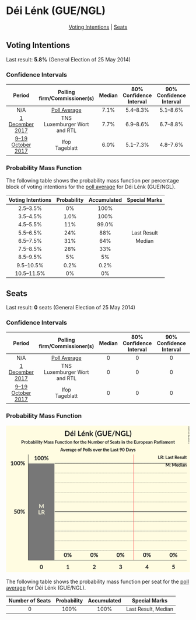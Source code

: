 # Déi Lénk (GUE/NGL)

<p align="center"><a href="#voting-intentions">Voting Intentions</a> | <a href="#seats">Seats</a></p>

## Voting Intentions

Last result: **5.8%** (General Election of 25 May 2014)

### Confidence Intervals

| Period     | Polling firm/Commissioner(s) | Median | 80% Confidence Interval | 90% Confidence Interval | 95% Confidence Interval | 99% Confidence Interval |
|:----------:|:----------------:|:-----------:|:-----------------------:|:-----------------------:|:-----------------------:|:-----------------------:|
| N/A | [Poll Average](average.html) | 7.1% | 5.4–8.3% | 5.1–8.6% | 4.8–8.8% | 4.4–9.3% |
| [1 December 2017](2017-12-01-TNS.html) | TNS <br> Luxemburger Wort and RTL | 7.7% | 6.9–8.6% | 6.7–8.8% | 6.6–9.0% | 6.2–9.4% |
| [9–19 October 2017](2017-10-19-Ifop.html) | Ifop <br> Tageblatt | 6.0% | 5.1–7.3% | 4.8–7.6% | 4.6–7.9% | 4.2–8.5% |

### Probability Mass Function

The following table shows the probability mass function per percentage block of voting intentions for the [poll average](average.html) for Déi Lénk (GUE/NGL).

| Voting Intentions | Probability | Accumulated | Special Marks |
|:-----------------:|:-----------:|:-----------:|:-------------:|
| 2.5–3.5% | 0% | 100% |  |
| 3.5–4.5% | 1.0% | 100% |  |
| 4.5–5.5% | 11% | 99.0% |  |
| 5.5–6.5% | 24% | 88% | Last Result |
| 6.5–7.5% | 31% | 64% | Median |
| 7.5–8.5% | 28% | 33% |  |
| 8.5–9.5% | 5% | 5% |  |
| 9.5–10.5% | 0.2% | 0.2% |  |
| 10.5–11.5% | 0% | 0% |  |


## Seats

Last result: **0** seats (General Election of 25 May 2014)

### Confidence Intervals

| Period     | Polling firm/Commissioner(s) | Median | 80% Confidence Interval | 90% Confidence Interval | 95% Confidence Interval | 99% Confidence Interval |
|:----------:|:----------------:|:------:|:-----------------------:|:-----------------------:|:-----------------------:|:-----------------------:|
| N/A | [Poll Average](average.html) | 0 | 0 | 0 | 0 | 0 |
| [1 December 2017](2017-12-01-TNS.html) | TNS <br> Luxemburger Wort and RTL | 0 | 0 | 0 | 0 | 0 |
| [9–19 October 2017](2017-10-19-Ifop.html) | Ifop <br> Tageblatt | 0 | 0 | 0 | 0 | 0 |

### Probability Mass Function

![Graph with seats probability mass function not yet produced](average-seats-pmf-déilénkguengl.png "Seats Probability Mass Function")

The following table shows the probability mass function per seat for the [poll average](average.html) for Déi Lénk (GUE/NGL).

| Number of Seats | Probability | Accumulated | Special Marks |
|:---------------:|:-----------:|:-----------:|:-------------:|
| 0 | 100% | 100% | Last Result, Median |


